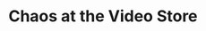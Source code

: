 ---
layout: other-video
permalink: /chaos-at-the-video-store
title: Chaos at the Video Store
video_number: 47
release_date: 1997-01-01
description: 
cast: 
video_id: 
bitchute_id: 
archive_id: 
video_available: false
medium: live action
old_cm_description: |
  I play a guy who owns a video store full of horror movies. A masked psychopath calls up and asks if I have a movie called "Bouncing Bears From Heaven." I tell him no, but then he arrives at my door and kills me.
james_old_star_rating: 1
james_old_number_rating: 2
---